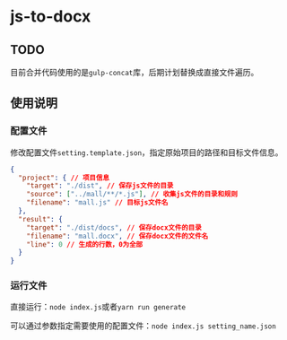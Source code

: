 # js-to-docx

## TODO

目前合并代码使用的是`gulp-concat`库，后期计划替换成直接文件遍历。

## 使用说明

### 配置文件

修改配置文件`setting.template.json`，指定原始项目的路径和目标文件信息。

```json
{
  "project": { // 项目信息
    "target": "./dist", // 保存js文件的目录
    "source": ["../mall/**/*.js"], // 收集js文件的目录和规则
    "filename": "mall.js" // 目标js文件名
  },
  "result": {
    "target": "./dist/docs", // 保存docx文件的目录
    "filename": "mall.docx", // 保存docx文件的文件名
    "line": 0 // 生成的行数，0为全部
  }
}
```

### 运行文件

直接运行：`node index.js`或者`yarn run generate`

可以通过参数指定需要使用的配置文件：`node index.js setting_name.json`
